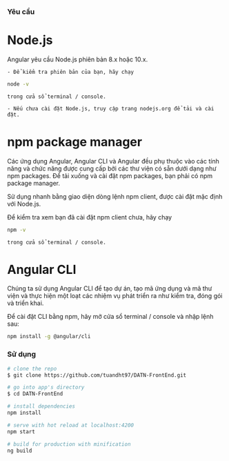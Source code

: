 ### Yêu cầu

# Node.js

Angular yêu cầu Node.js phiên bản 8.x hoặc 10.x. 

    - Để kiểm tra phiên bản của bạn, hãy chạy 
``` bash
node -v 
```
    trong cửa sổ terminal / console. 

    - Nếu chưa cài đặt Node.js, truy cập trang nodejs.org để tải và cài đặt.

# npm package manager

Các ứng dụng Angular, Angular CLI và Angular đều phụ thuộc vào các tính năng và chức năng được cung cấp bởi các thư viện có sẵn dưới dạng như npm packages. Để tải xuống và cài đặt npm packages, bạn phải có npm package manager.

Sử dụng nhanh bằng giao diện dòng lệnh npm client, được cài đặt mặc định với Node.js.

Để kiểm tra xem bạn đã cài đặt npm client chưa, hãy chạy 
``` bash
npm -v 
````
    trong cửa sổ terminal / console.

# Angular CLI

Chúng ta sử dụng Angular CLI để tạo dự án, tạo mã ứng dụng và mã thư viện và thực hiện một loạt các nhiệm vụ phát triển ra như kiểm tra, đóng gói và triển khai. 

Để cài đặt CLI bằng npm, hãy mở cửa sổ terminal / console và nhập lệnh sau:
``` bash
npm install -g @angular/cli
```

### Sử dụng

``` bash
# clone the repo
$ git clone https://github.com/tuandht97/DATN-FrontEnd.git

# go into app's directory
$ cd DATN-FrontEnd

# install dependencies
npm install

# serve with hot reload at localhost:4200
npm start

# build for production with minification
ng build
```
